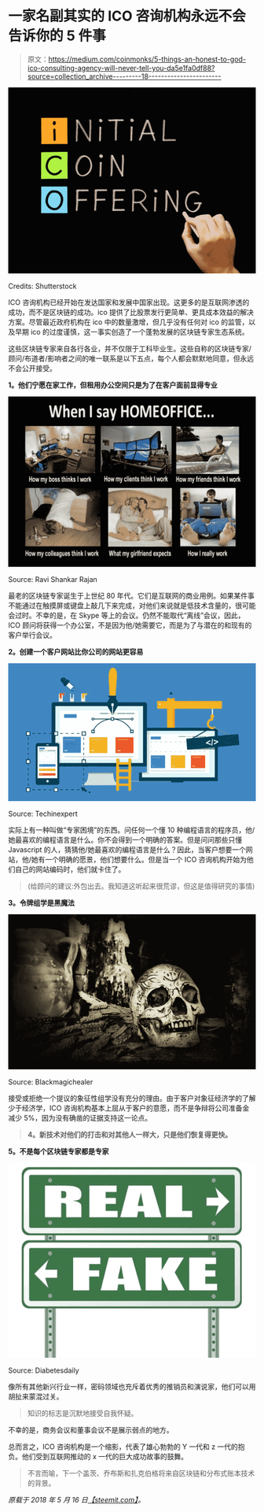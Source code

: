 # 一家名副其实的 ICO 咨询机构永远不会告诉你的 5 件事

> 原文：<https://medium.com/coinmonks/5-things-an-honest-to-god-ico-consulting-agency-will-never-tell-you-da5e1fa0df88?source=collection_archive---------18----------------------->

![](img/012d16ff5cbe69847f5a5fbe3b2b1361.png)

Credits: Shutterstock

ICO 咨询机构已经开始在发达国家和发展中国家出现。这更多的是互联网渗透的成功，而不是区块链的成功。ico 提供了比股票发行更简单、更具成本效益的解决方案。尽管最近政府机构在 ico 中的数量激增，但几乎没有任何对 ico 的监管，以及早期 ico 的过度谨慎，这一事实创造了一个蓬勃发展的区块链专家生态系统。

这些区块链专家来自各行各业，并不仅限于工科毕业生。这些自称的区块链专家/顾问/布道者/影响者之间的唯一联系是以下五点，每个人都会默默地同意，但永远不会公开接受。

**1。他们宁愿在家工作，但租用办公空间只是为了在客户面前显得专业**

![](img/7a34ac8a2a1f6c1b27c9632bef06dc15.png)

Source: Ravi Shankar Rajan

最老的区块链专家诞生于上世纪 80 年代。它们是互联网的商业用例。如果某件事不能通过在触摸屏或键盘上敲几下来完成，对他们来说就是低技术含量的，很可能会过时。不幸的是，在 Skype 等上的会议。仍然不能取代“离线”会议，因此，ICO 顾问将获得一个办公室，不是因为他/她需要它，而是为了与潜在的和现有的客户举行会议。

**2。创建一个客户网站比你公司的网站更容易**

![](img/83f48fd3c2a53b39ba0ab5cc228d1f8f.png)

Source: Techinexpert

实际上有一种叫做“专家困境”的东西。问任何一个懂 10 种编程语言的程序员，他/她最喜欢的编程语言是什么。你不会得到一个明确的答案。但是问问那些只懂 Javascript 的人，猜猜他/她最喜欢的编程语言是什么？因此，当客户想要一个网站，他/她有一个明确的愿景，他们想要什么。但是当一个 ICO 咨询机构开始为他们自己的网站编码时，他们就卡住了。

> (给顾问的建议:外包出去。我知道这听起来很荒谬，但这是值得研究的事情)

**3。令牌组学是黑魔法**

![](img/3ecc60b26a88f7b58d4e8a76f63492c0.png)

Source: Blackmagichealer

接受或拒绝一个提议的象征性组学没有充分的理由。由于客户对象征经济学的了解少于经济学，ICO 咨询机构基本上屈从于客户的意愿，而不是争辩将公司准备金减少 5%，因为没有确凿的证据支持这一论点。

> **4。新技术对他们的打击和对其他人一样大，只是他们恢复得更快。**

**5。不是每个区块链专家都是专家**

![](img/58053110bd7e5bbb6d198334827b65ed.png)

Source: Diabetesdaily

像所有其他新兴行业一样，密码领域也充斥着优秀的推销员和演说家，他们可以用胡扯来蒙混过关。

> 知识的标志是沉默地接受自我怀疑。

不幸的是，商务会议和董事会议不是展示弱点的地方。

总而言之，ICO 咨询机构是一个缩影，代表了雄心勃勃的 Y 一代和 z 一代的抱负。他们受到互联网推动的 x 一代的巨大成功故事的鼓舞。

> 不言而喻，下一个盖茨、乔布斯和扎克伯格将来自区块链和分布式账本技术的背景。

*原载于 2018 年 5 月 16 日*[*【steemit.com】*](https://goo.gl/fG96WW?originalUrl=https://medium.com/r/?url=https%3A%2F%2Fsteemit.com%2Fblockchain%2F%40utsavjaiswal%2F5-things-an-honest-to-god-ico-consulting-agency-will-never-tell-you)*。*
